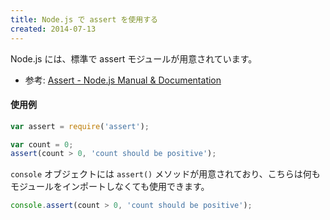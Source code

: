 ```yaml
---
title: Node.js で assert を使用する
created: 2014-07-13
---
```


Node.js には、標準で assert モジュールが用意されています。

- 参考: [Assert - Node.js Manual & Documentation](https://nodejs.org/api/assert.html)

#### 使用例

```javascript
var assert = require('assert');

var count = 0;
assert(count > 0, 'count should be positive');
```

`console` オブジェクトには `assert()` メソッドが用意されており、こちらは何もモジュールをインポートしなくても使用できます。

```javascript
console.assert(count > 0, 'count should be positive');
```

